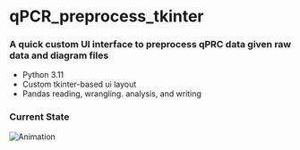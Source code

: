 # qPCR_preprocess_tkinter

### A quick custom UI interface to preprocess qPRC data given raw data and diagram files
 - Python 3.11
 - Custom tkinter-based ui layout
 - Pandas reading, wrangling. analysis, and writing

### Current State
![Animation](qPCR_tkinter_animation.gif)

